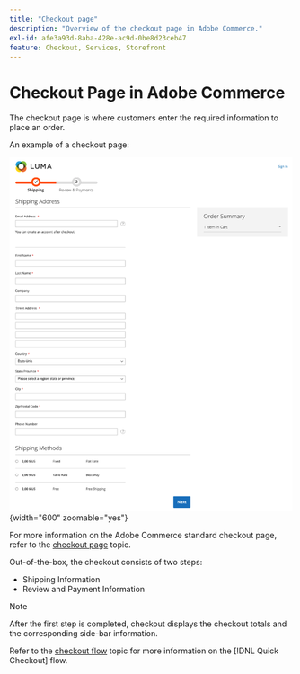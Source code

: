 ```yaml
---
title: "Checkout page"
description: "Overview of the checkout page in Adobe Commerce."
exl-id: afe3a93d-8aba-428e-ac9d-0be8d23ceb47
feature: Checkout, Services, Storefront
---
```

# Checkout Page in Adobe Commerce

The checkout page is where customers enter the required information to place an order.

An example of a checkout page:

![Checkout page](assets/checkout-page.png){width="600" zoomable="yes"}

For more information on the Adobe Commerce standard checkout page, refer to the [checkout page](https://docs.magento.com/user-guide/quick-tour/checkout-page.html) topic.

Out-of-the-box, the checkout consists of two steps:

- Shipping Information
- Review and Payment Information

>[!NOTE]
>
> After the first step is completed, checkout displays the checkout totals and the corresponding side-bar information.

Refer to the [checkout flow](../quick-checkout/checkout-flow.md) topic for more information on the [!DNL Quick Checkout] flow.
